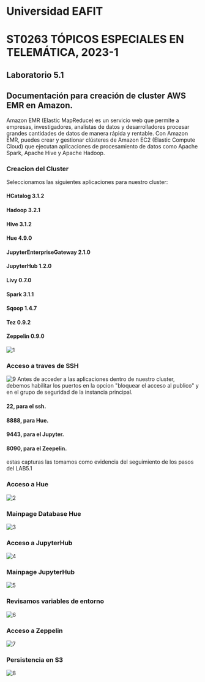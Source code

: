 # Universidad EAFIT
# ST0263 TÓPICOS ESPECIALES EN TELEMÁTICA, 2023-1
## Laboratorio 5.1

## Documentación para creación de cluster AWS EMR en Amazon.

Amazon EMR (Elastic MapReduce) es un servicio web que permite a empresas, investigadores, analistas de datos y desarrolladores procesar grandes cantidades de datos de manera rápida y rentable. Con Amazon EMR, puedes crear y gestionar clústeres de Amazon EC2 (Elastic Compute Cloud) que ejecutan aplicaciones de procesamiento de datos como Apache Spark, Apache Hive y Apache Hadoop.

### Creacion del Cluster 
Seleccionamos las siguientes aplicaciones para nuestro cluster:
#### HCatalog 3.1.2
#### Hadoop 3.2.1
#### Hive 3.1.2
#### Hue 4.9.0
#### JupyterEnterpriseGateway 2.1.0
#### JupyterHub 1.2.0
#### Livy 0.7.0
#### Spark 3.1.1
#### Sqoop 1.4.7
#### Tez 0.9.2
#### Zeppelin 0.9.0

![1](https://github.com/yachaverrc/yachaverrc-st0263/assets/60229713/29988f30-3091-40f4-ab62-113635f1f373)
### Acceso a traves de SSH
![9](https://github.com/yachaverrc/yachaverrc-st0263/assets/60229713/8a1d8237-f465-43b0-88b1-685acd743520)
Antes de acceder a las aplicaciones dentro de nuestro cluster, debemos habilitar los puertos en la opcion "bloquear el acceso al publico" y en el grupo de seguridad de la instancia principal.

#### 22, para el ssh.
#### 8888, para Hue.
#### 9443, para el Jupyter.
#### 8090, para el Zeepelin.

estas capturas las tomamos como evidencia del seguimiento de los pasos del LAB5.1
### Acceso a Hue
![2](https://github.com/yachaverrc/yachaverrc-st0263/assets/60229713/b38ee28f-4be0-4d06-b97b-4be8e5831451)
### Mainpage Database Hue
![3](https://github.com/yachaverrc/yachaverrc-st0263/assets/60229713/a808f8fd-cf08-400d-9af8-e688b7c85b15)
### Acceso a JupyterHub
![4](https://github.com/yachaverrc/yachaverrc-st0263/assets/60229713/ca8e209e-97bc-44df-a1f3-caaac36a64d7)
### Mainpage JupyterHub
![5](https://github.com/yachaverrc/yachaverrc-st0263/assets/60229713/b75eeb2a-0449-42a8-9882-7fb42011fd36)
### Revisamos variables de entorno
![6](https://github.com/yachaverrc/yachaverrc-st0263/assets/60229713/64cd0d7c-1579-4374-b9f7-9773c8720943)
### Acceso a Zeppelin
![7](https://github.com/yachaverrc/yachaverrc-st0263/assets/60229713/ff7655b7-3137-44a6-9789-5e1d7305a601)
### Persistencia en S3
![8](https://github.com/yachaverrc/yachaverrc-st0263/assets/60229713/2676adc7-0d34-4741-84f2-39949e184a45)

